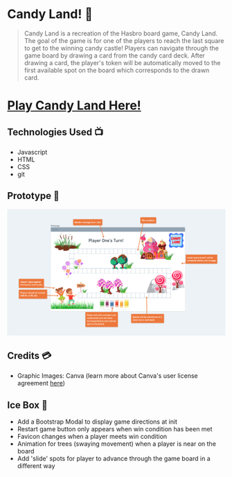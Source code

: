 # Candy Land! 🍭

> Candy Land is a recreation of the Hasbro board game, Candy Land.  
> The goal of the game is for one of the players to reach the last square to get to the winning candy castle! Players can navigate through the game board by drawing a card from the candy card deck. After drawing a card, the player's token will be automatically moved to the first available spot on the board which corresponds to the drawn card. 

# [Play Candy Land Here!](https://candy-land.surge.sh/)

## Technologies Used 📺
- Javascript
- HTML
- CSS
- git

## Prototype 🚧
![](images/Screen%20Shot%202022-02-09%20at%209.51.16%20AM.png)

## Credits 💳
- Graphic Images: Canva (learn more about Canva's user license agreement [here](https://www.canva.com/policies/content-license-agreement/))

## Ice Box 🥶
- Add a Bootstrap Modal to display game directions at init
- Restart game button only appears when win condition has been met
- Favicon changes when a player meets win condition 
- Animation for trees (swaying movement) when a player is near on the board 
- Add 'slide' spots for player to advance through the game board in a different way